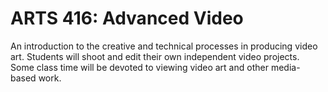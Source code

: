 # ARTS 416: Advanced Video

An introduction to the creative and technical processes in producing video art. Students will shoot and edit their own independent video projects. Some class time will be devoted to viewing video art and other media-based work.
